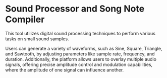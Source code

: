 # Sound Processor and Song Note Compiler
This tool utilizes digital sound processing techniques to perform various tasks on small sound samples.

Users can generate a variety of waveforms, such as Sine, Square, Triangle, and Sawtooth, by adjusting parameters like sample rate, frequency, and duration. Additionally, the platform allows users to overlay multiple audio signals, offering precise amplitude control and modulation capabilities, where the amplitude of one signal can influence another.
